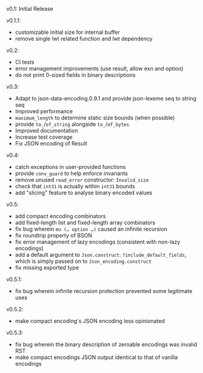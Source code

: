 v0.1: Initial Release

v0.1.1:  
- customizable initial size for internal buffer
- remove single lwt related function and lwt dependency

v0.2:  
- CI tests
- error management improvements (use result, allow exn and option)
- do not print 0-sized fields in binary descriptions

v0.3:  
- Adapt to json-data-encoding.0.9.1 and provide json-lexeme seq to string seq
- Improved performance
- `maximum_length` to determine static size bounds (when possible)
- provide `to_`/`of_string` alongside `to_`/`of_bytes`
- Improved documentation
- Increase test coverage
- Fix JSON encoding of Result

v0.4:  
- catch exceptions in user-provided functions
- provide `conv_guard` to help enforce invariants
- remove unused `read_error` constructor: `Invalid_size`
- check that `int31` is actually within `int31` bounds
- add "slicing" feature to analyse binary encoded values

v0.5:  
- add compact encoding combinators
- add fixed-length list and fixed-length array combinators
- fix bug wherein `mu (… option …)` caused an infinite recursion
- fix roundtrip property of BSON
- fix error management of lazy encodings (consistent with non-lazy encodings)
- add a default argument to `Json.construct`: `?include_default_fields`,
  which is simply passed on to `Json_encoding.construct`
- fix missing exported type

v0.5.1:  
- fix bug wherein infinite recursion protection prevented some legitimate uses

v0.5.2:  
- make compact encoding's JSON encoding less opinionated

v0.5.3:  
- fix bug wherein the binary description of zeroable encodings was invalid RST
- make compact encodings JSON output identical to that of vanilla encodings
